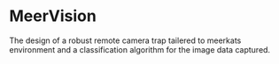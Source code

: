 # MeerVision
The design of a robust remote camera trap tailered to meerkats environment and a classification algorithm for the image data captured.
